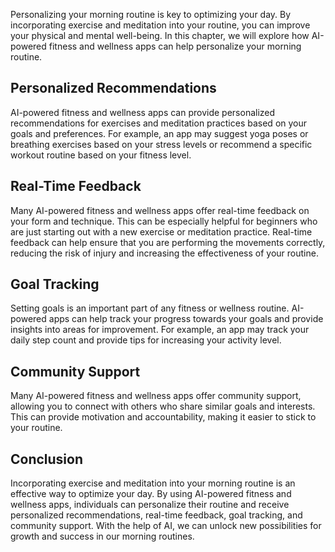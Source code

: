 

Personalizing your morning routine is key to optimizing your day. By incorporating exercise and meditation into your routine, you can improve your physical and mental well-being. In this chapter, we will explore how AI-powered fitness and wellness apps can help personalize your morning routine.

Personalized Recommendations
----------------------------

AI-powered fitness and wellness apps can provide personalized recommendations for exercises and meditation practices based on your goals and preferences. For example, an app may suggest yoga poses or breathing exercises based on your stress levels or recommend a specific workout routine based on your fitness level.

Real-Time Feedback
------------------

Many AI-powered fitness and wellness apps offer real-time feedback on your form and technique. This can be especially helpful for beginners who are just starting out with a new exercise or meditation practice. Real-time feedback can help ensure that you are performing the movements correctly, reducing the risk of injury and increasing the effectiveness of your routine.

Goal Tracking
-------------

Setting goals is an important part of any fitness or wellness routine. AI-powered apps can help track your progress towards your goals and provide insights into areas for improvement. For example, an app may track your daily step count and provide tips for increasing your activity level.

Community Support
-----------------

Many AI-powered fitness and wellness apps offer community support, allowing you to connect with others who share similar goals and interests. This can provide motivation and accountability, making it easier to stick to your routine.

Conclusion
----------

Incorporating exercise and meditation into your morning routine is an effective way to optimize your day. By using AI-powered fitness and wellness apps, individuals can personalize their routine and receive personalized recommendations, real-time feedback, goal tracking, and community support. With the help of AI, we can unlock new possibilities for growth and success in our morning routines.
